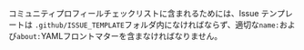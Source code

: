 コミュニティプロフィールチェックリストに含まれるためには、Issue テンプレートは `.github/ISSUE_TEMPLATE`フォルダ内になければならず、適切な`name:`および`about:`YAMLフロントマターを含まなければなりません。
